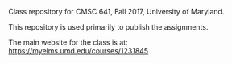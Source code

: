 Class repository for CMSC 641, Fall 2017, University of Maryland.

This repository is used primarily to publish the assignments.

The main website for the class is at: https://myelms.umd.edu/courses/1231845

